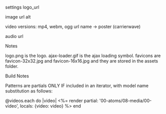 settings
	logo_url

image
	url
	alt

video
	versions: 
		mp4, 
		webm, 
		ogg
	url
	name
	-> poster (carrierwave)

audio
	url




Notes

logo.png is the logo.
ajax-loader.gif is the ajax loading symbol.
favicons are favicon-32x32.jpg and favicon-16x16.jpg and they are stored in the assets folder.




Build Notes

Patterns are partials ONLY IF included in an iterator, with model name substitution as follows:

@videos.each do |video|
	<%= render partial: '00-atoms/08-media/00-video', locals: {video: video} %>
end